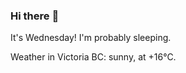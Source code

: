 ### Hi there :wave:

It's Wednesday! I'm probably sleeping.

Weather in Victoria BC: sunny, at +16°C.
